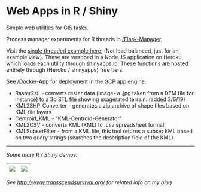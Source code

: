 # **Web Apps in R / Shiny**

Simple web utilities for GIS tasks.

Process manager experiments for R threads in [/Flask-Manager](/Flask-Manager).   

Visit the [single threaded example here](https://kml-tools.herokuapp.com/); (Not load balanced, just for an example view).  These are wrapped in a Node.JS application on Heroku, which loads each utility through [shinyapps.io](https://www.shinyapps.io/).  These functions are hosted entirely through (Heroku / shinyapps) free tiers.

See /[Docker-App](https://github.com/Jesssullivan/Shiny-Apps/tree/master/Docker-App) for deployment in the GCP app engine.

- Raster2stl - converts raster data (image- a .jpg taken from a DEM file for instance) to a 3d STL file showing exagerated terrain.  (added 3/6/19)  
- KML2SHP_Converter - generates a zip archive of shape files based on KML file layers
- Centroid_KML - "KML-Centroid-Generator"
- KML2CSV - converts KML (XML) to .csv spreadsheet format
- KMLSubsetFilter - from a KML file, this tool returns a subset KML based on two query strings (searches the description field of the KML)


- - -


*Some more R / Shiny demos:*




| [![ ](https://img.youtube.com/vi/79XI5FTxD2E/0.jpg)](https://www.youtube.com/watch?v=79XI5FTxD2E) | [![ ](https://img.youtube.com/vi/sf7rDg86CJE/0.jpg)](https://www.youtube.com/watch?v=sf7rDg86CJE) |
|---|---|


*See http://www.transscendsurvival.org/ for related info on my blog*
